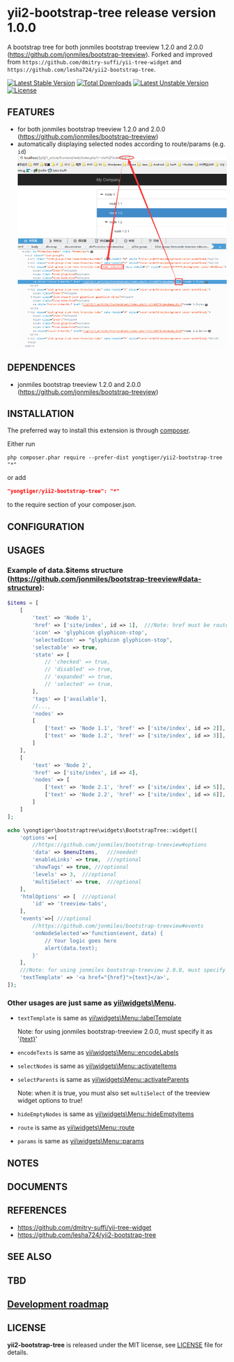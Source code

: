 # yii2-bootstrap-tree release version 1.0.0

A bootstrap tree for both jonmiles bootstrap treeview 1.2.0 and 2.0.0 (https://github.com/jonmiles/bootstrap-treeview).
Forked and improved from `https://github.com/dmitry-suffi/yii-tree-widget` and `https://github.com/lesha724/yii2-bootstrap-tree`.

[![Latest Stable Version](https://poser.pugx.org/yongtiger/yii2-bootstrap-tree/v/stable)](https://packagist.org/packages/yongtiger/yii2-bootstrap-tree)
[![Total Downloads](https://poser.pugx.org/yongtiger/yii2-bootstrap-tree/downloads)](https://packagist.org/packages/yongtiger/yii2-bootstrap-tree) 
[![Latest Unstable Version](https://poser.pugx.org/yongtiger/yii2-bootstrap-tree/v/unstable)](https://packagist.org/packages/yongtiger/yii2-bootstrap-tree)
[![License](https://poser.pugx.org/yongtiger/yii2-bootstrap-tree/license)](https://packagist.org/packages/yongtiger/yii2-bootstrap-tree)


## FEATURES

* for both jonmiles bootstrap treeview 1.2.0 and 2.0.0 (https://github.com/jonmiles/bootstrap-treeview)
* automatically displaying selected nodes according to route/params (e.g. `id`) 
![](docs/demo.png)

## DEPENDENCES

* jonmiles bootstrap treeview 1.2.0 and 2.0.0 (https://github.com/jonmiles/bootstrap-treeview)


## INSTALLATION   

The preferred way to install this extension is through [composer](http://getcomposer.org/download/).

Either run

```
php composer.phar require --prefer-dist yongtiger/yii2-bootstrap-tree "*"
```

or add

```json
"yongtiger/yii2-bootstrap-tree": "*"
```

to the require section of your composer.json.


## CONFIGURATION


## USAGES

### Example of data.$items structure (https://github.com/jonmiles/bootstrap-treeview#data-structure):

```php
$items = [
    [
        'text' => 'Node 1',
        'href' => ['site/index', id => 1],  ///Note: href must be route array!
        'icon' => 'glyphicon glyphicon-stop',
        'selectedIcon' => "glyphicon glyphicon-stop",
        'selectable' => true,
        'state' => [
            // 'checked' => true,
            // 'disabled' => true,
            // 'expanded' => true,
            // 'selected' => true,
        ],
        'tags' => ['available'],
        //...,
        'nodes' =>
        [
            ['text' => 'Node 1.1', 'href' => ['site/index', id => 2]],
            ['text' => 'Node 1.2', 'href' => ['site/index', id => 3]],
        ]
    ],
    [
        'text' => 'Node 2',
        'href' => ['site/index', id => 4],
        'nodes' => [
            ['text' => 'Node 2.1', 'href' => ['site/index', id => 5]],
            ['text' => 'Node 2.2', 'href' => ['site/index', id => 6]],
        ]
    ]
];
```

```php
echo \yongtiger\bootstraptree\widgets\BootstrapTree::widget([
    'options'=>[
        //https://github.com/jonmiles/bootstrap-treeview#options
        'data' => $menuItems,   ///needed!
        'enableLinks' => true,  ///optional
        'showTags' => true, ///optional
        'levels' => 3,  ///optional
        'multiSelect' => true,  ///optional
    ],
    'htmlOptions' => [  ///optional
        'id' => 'treeview-tabs',
    ],
    'events'=>[	///optional
        //https://github.com/jonmiles/bootstrap-treeview#events
        'onNodeSelected'=>'function(event, data) {
            // Your logic goes here
            alert(data.text);
        }'
    ],
    ///Note: for using jonmiles bootstrap-treeview 2.0.0, must specify it as '<a href="{href}">{text}</a>'
    'textTemplate' => '<a href="{href}">{text}</a>',
]);
```


### Other usages are just same as [yii\widgets\Menu](http://www.yiiframework.com/doc-2.0/yii-widgets-menu.html).

- `textTemplate` is same as [yii\widgets\Menu::labelTemplate](http://www.yiiframework.com/doc-2.0/yii-widgets-menu.html#$labelTemplate-detail)

    Note: for using jonmiles bootstrap-treeview 2.0.0, must specify it as '<a href="{href}">{text}</a>'

- `encodeTexts` is same as [yii\widgets\Menu::encodeLabels](http://www.yiiframework.com/doc-2.0/yii-widgets-menu.html#$encodeLabels-detail)

- `selectNodes` is same as [yii\widgets\Menu::activateItems](http://www.yiiframework.com/doc-2.0/yii-widgets-menu.html#$activateItems-detail)

- `selectParents` is same as [yii\widgets\Menu::activateParents](http://www.yiiframework.com/doc-2.0/yii-widgets-menu.html#$activateParents-detail)

    Note: when it is true, you must also set `multiSelect` of the treeview widget options to true!

- `hideEmptyNodes` is same as [yii\widgets\Menu::hideEmptyItems](http://www.yiiframework.com/doc-2.0/yii-widgets-menu.html#$hideEmptyItems-detail)

- `route` is same as [yii\widgets\Menu::route](http://www.yiiframework.com/doc-2.0/yii-widgets-menu.html#$route-detail)

- `params` is same as [yii\widgets\Menu::params](http://www.yiiframework.com/doc-2.0/yii-widgets-menu.html#$params-detail)


## NOTES


## DOCUMENTS


## REFERENCES

- https://github.com/dmitry-suffi/yii-tree-widget
- https://github.com/lesha724/yii2-bootstrap-tree


## SEE ALSO


## TBD


## [Development roadmap](docs/development-roadmap.md)


## LICENSE 
**yii2-bootstrap-tree** is released under the MIT license, see [LICENSE](https://opensource.org/licenses/MIT) file for details.
